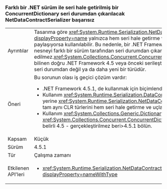 ### <a name="netdatacontractserializer-fails-to-deserialize-a-concurrentdictionary-serialized-with-a-different-net-version"></a>Farklı bir .NET sürüm ile seri hale getirilmiş bir ConcurrentDictionary seri durumdan çıkarılacak NetDataContractSerializer başarısız

|   |   |
|---|---|
|Ayrıntılar|Tasarıma göre <xref:System.Runtime.Serialization.NetDataContractSerializer?displayProperty=name> yalnızca hem seri hale getirme ve uçları seri durumdan aynı CLR Türleri paylaşıyorsa kullanılabilir. Bu nedenle, bir .NET Framework sürümü ile seri hale getirilmiş bir nesneyi farklı bir sürüm tarafından seri durumdan çıkarılabiliyorsa garanti edilmez.<xref:System.Collections.Concurrent.ConcurrentDictionary%602?displayProperty=name> bilinen doğru .NET Framework 4.5 veya önceki serileştirilmiş ve .NET Framework 4.5.1 serisi seri durumdan değil ya da daha yeni bir türüdür.|
|Öneri|Bu sorunun olası iş geçici çözüm vardır:<ul><li>.NET Framework 4.5.1, de kullanmak için biçimlendiricisi bilgisayar yükseltin.</li><li>Kullanım <xref:System.Runtime.Serialization.DataContractSerializer?displayProperty=name> yerine <xref:System.Runtime.Serialization.NetDataContractSerializer?displayProperty=name> tam aynı CLR türlerini hem seri hale getirme ve uçları seri durumdan beklemiyor gibi.</li><li>Kullanım <xref:System.Collections.Generic.Dictionary%602?displayProperty=name> yerine <xref:System.Collections.Concurrent.ConcurrentDictionary%602?displayProperty=name> , bu belirli 4.5 - gerçekleştirilmez beri&gt;4.5.1 bölün.</li></ul>|
|Kapsam|Küçük|
|Sürüm|4.5.1|
|Tür|Çalışma zamanı|
|Etkilenen API'leri|<ul><li><xref:System.Runtime.Serialization.NetDataContractSerializer.Deserialize(System.IO.Stream)?displayProperty=nameWithType></li></ul>|

